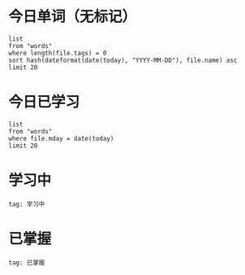 # 今日单词（无标记）

```dataview
list
from "words"
where length(file.tags) = 0
sort hash(dateformat(date(today), "YYYY-MM-DD"), file.name) asc
limit 20
```

# 今日已学习

```dataview
list
from "words"
where file.mday = date(today)
limit 20
```

# 学习中

```query
tag: 学习中
```


# 已掌握

```query
tag: 已掌握
```
